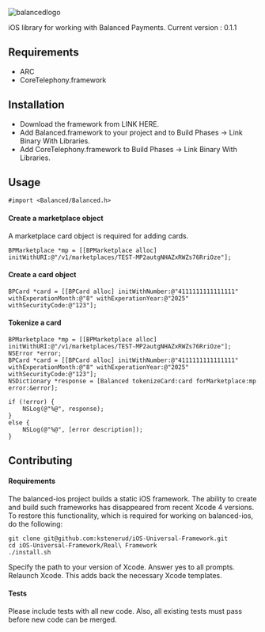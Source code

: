 ![balancedlogo](https://www.balancedpayments.com/images/homepage_logo-01.png)


iOS library for working with Balanced Payments.
Current version : 0.1.1

## Requirements

- ARC
- CoreTelephony.framework

## Installation

- Download the framework from LINK HERE.
- Add Balanced.framework to your project and to Build Phases -> Link Binary With Libraries.
- Add CoreTelephony.framework to Build Phases -> Link Binary With Libraries.

## Usage

    #import <Balanced/Balanced.h>


#### Create a marketplace object

A marketplace card object is required for adding cards.

    BPMarketplace *mp = [[BPMarketplace alloc] initWithURI:@"/v1/marketplaces/TEST-MP2autgNHAZxRWZs76RriOze"];

#### Create a card object

    BPCard *card = [[BPCard alloc] initWithNumber:@"4111111111111111" withExperationMonth:@"8" withExperationYear:@"2025" withSecurityCode:@"123"];

#### Tokenize a card

    BPMarketplace *mp = [[BPMarketplace alloc] initWithURI:@"/v1/marketplaces/TEST-MP2autgNHAZxRWZs76RriOze"];
    NSError *error;
    BPCard *card = [[BPCard alloc] initWithNumber:@"4111111111111111" withExperationMonth:@"8" withExperationYear:@"2025" withSecurityCode:@"123"];
    NSDictionary *response = [Balanced tokenizeCard:card forMarketplace:mp error:&error];
    
    if (!error) {
        NSLog(@"%@", response);
    }
    else {
        NSLog(@"%@", [error description]);
    }


## Contributing

#### Requirements
The balanced-ios project builds a static iOS framework. The ability to create and build such frameworks has disappeared from recent Xcode 4 versions. To restore this functionality, which is required for working on balanced-ios, do the following:

    git clone git@github.com:kstenerud/iOS-Universal-Framework.git
    cd iOS-Universal-Framework/Real\ Framework
    ./install.sh

Specify the path to your version of Xcode. Answer yes to all prompts. Relaunch Xcode. This adds back the necessary Xcode templates.

#### Tests

Please include tests with all new code. Also, all existing tests must pass before new code can be merged.
